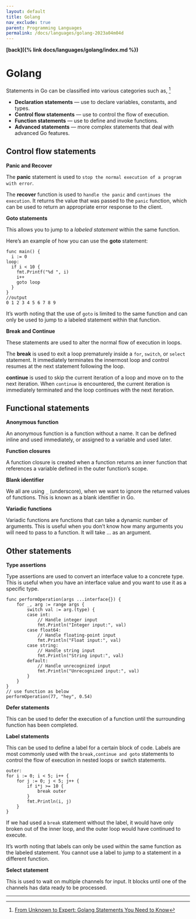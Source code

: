 ```yaml
---
layout: default
title: Golang
nav_exclude: true
parent: Programming Languages
permalink: /docs/languages/golang-2023a04m04d
---
```


__[back]({% link docs/languages/golang/index.md %})__

# Golang

Statements in Go can be classified into various categories such as, [^1]
- __Declaration statements__ — use to declare variables, constants, and types.
- __Control flow statements__ — use to control the flow of execution.
- __Function statements__ — use to define and invoke functions.
- __Advanced statements__ — more complex statements that deal with advanced Go features.

## Control flow statements

__Panic and Recover__

The __panic__ statement is used to `stop the normal execution of a program with error`.

The __recover__ function is used to `handle the panic` and `continues the execution`. It returns the value that was passed to the `panic` function, which can be used to return an appropriate error response to the client.


__Goto statements__

This allows you to jump to a _labeled statement_ within the same function.

Here’s an example of how you can use the __goto__ statement:

```golang
func main() {
  i := 0
loop:
  if i < 10 {
    fmt.Printf("%d ", i)
    i++
    goto loop
  }
}
//output
0 1 2 3 4 5 6 7 8 9 
```

It’s worth noting that the use of `goto` is limited to the same function and can only be used to jump to a labeled statement within that function.


__Break and Continue__

These statements are used to alter the normal flow of execution in loops.

The __break__ is used to exit a loop prematurely inside a `for`, `switch`, or `select` statement. It immediately terminates the innermost loop and control resumes at the next statement following the loop.

__continue__ is used to skip the current iteration of a loop and move on to the next iteration. When `continue` is encountered, the current iteration is immediately terminated and the loop continues with the next iteration.


## Functional statements

__Anonymous function__

An anonymous function is a function without a name. It can be defined inline and used immediately, or assigned to a variable and used later.


__Function closures__

A function closure is created when a function returns an inner function that references a variable defined in the outer function’s scope.


__Blank identifier__

We all are using `_` (underscore), when we want to ignore the returned values of functions. This is known as a blank identifier in Go.


__Variadic functions__

Variadic functions are functions that can take a dynamic number of arguments. This is useful when you don’t know how many arguments you will need to pass to a function. It will take ... as an argument.


## Other statements

__Type assertions__

Type assertions are used to convert an interface value to a concrete type. This is useful when you have an interface value and you want to use it as a specific type.

```golang
func performOperation(args ...interface{}) {
    for _, arg := range args {
        switch val := arg.(type) {
        case int:
            // Handle integer input
            fmt.Println("Integer input:", val)
        case float64:
            // Handle floating-point input
            fmt.Println("Float input:", val)
        case string:
            // Handle string input
            fmt.Println("String input:", val)
        default:
            // Handle unrecognized input
            fmt.Println("Unrecognized input:", val)
        }
    }
}
// use function as below
performOperation(77, "hey", 0.54)
```

__Defer statements__

This can be used to defer the execution of a function until the surrounding function has been completed.


__Label statements__

This can be used to define a label for a certain block of code. Labels are most commonly used with the `break,continue and goto` statements to control the flow of execution in nested loops or switch statements.

```golang
outer:
for i := 0; i < 5; i++ {
    for j := 0; j < 5; j++ {
        if i*j >= 10 {
            break outer
        }
        fmt.Println(i, j)
    }
}
```

If we had used a `break` statement without the label, it would have only broken out of the inner loop, and the outer loop would have continued to execute.

It’s worth noting that labels can only be used within the same function as the labeled statement. You cannot use a label to jump to a statement in a different function.


__Select statement__

This is used to wait on multiple channels for input. It blocks until one of the channels has data ready to be processed.


----

[^1]: [From Unknown to Expert: Golang Statements You Need to Know](https://blog.canopas.com/from-unknown-to-expert-golang-statements-you-need-to-know-a1ac97213c04)
